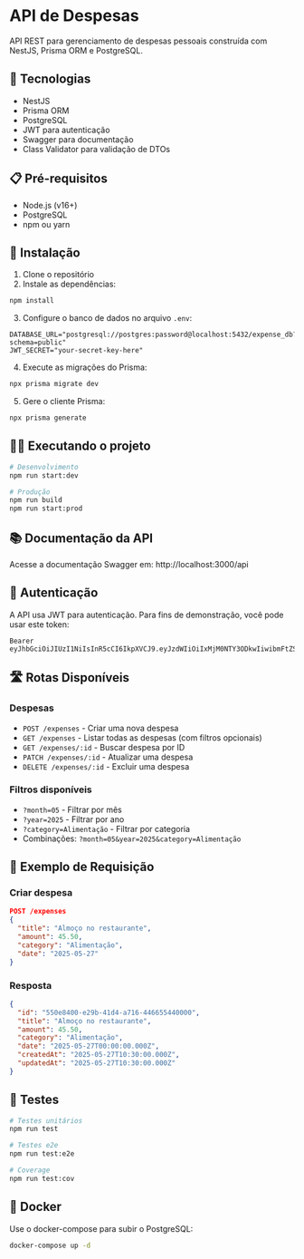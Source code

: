 # API de Despesas

API REST para gerenciamento de despesas pessoais construída com NestJS, Prisma ORM e PostgreSQL.

## 🚀 Tecnologias

- NestJS
- Prisma ORM
- PostgreSQL
- JWT para autenticação
- Swagger para documentação
- Class Validator para validação de DTOs

## 📋 Pré-requisitos

- Node.js (v16+)
- PostgreSQL
- npm ou yarn

## 🔧 Instalação

1. Clone o repositório
2. Instale as dependências:
```bash
npm install
```

3. Configure o banco de dados no arquivo `.env`:
```env
DATABASE_URL="postgresql://postgres:password@localhost:5432/expense_db?schema=public"
JWT_SECRET="your-secret-key-here"
```

4. Execute as migrações do Prisma:
```bash
npx prisma migrate dev
```

5. Gere o cliente Prisma:
```bash
npx prisma generate
```

## 🏃‍♂️ Executando o projeto

```bash
# Desenvolvimento
npm run start:dev

# Produção
npm run build
npm run start:prod
```

## 📚 Documentação da API

Acesse a documentação Swagger em: http://localhost:3000/api

## 🔐 Autenticação

A API usa JWT para autenticação. Para fins de demonstração, você pode usar este token:

```
Bearer eyJhbGciOiJIUzI1NiIsInR5cCI6IkpXVCJ9.eyJzdWIiOiIxMjM0NTY3ODkwIiwibmFtZSI6IkpvaG4gRG9lIiwiaWF0IjoxNTE2MjM5MDIyfQ.SflKxwRJSMeKKF2QT4fwpMeJf36POk6yJV_adQssw5c
```

## 🛣️ Rotas Disponíveis

### Despesas

- `POST /expenses` - Criar uma nova despesa
- `GET /expenses` - Listar todas as despesas (com filtros opcionais)
- `GET /expenses/:id` - Buscar despesa por ID
- `PATCH /expenses/:id` - Atualizar uma despesa
- `DELETE /expenses/:id` - Excluir uma despesa

### Filtros disponíveis

- `?month=05` - Filtrar por mês
- `?year=2025` - Filtrar por ano
- `?category=Alimentação` - Filtrar por categoria
- Combinações: `?month=05&year=2025&category=Alimentação`

## 📝 Exemplo de Requisição

### Criar despesa
```json
POST /expenses
{
  "title": "Almoço no restaurante",
  "amount": 45.50,
  "category": "Alimentação",
  "date": "2025-05-27"
}
```

### Resposta
```json
{
  "id": "550e8400-e29b-41d4-a716-446655440000",
  "title": "Almoço no restaurante",
  "amount": 45.50,
  "category": "Alimentação",
  "date": "2025-05-27T00:00:00.000Z",
  "createdAt": "2025-05-27T10:30:00.000Z",
  "updatedAt": "2025-05-27T10:30:00.000Z"
}
```

## 🧪 Testes

```bash
# Testes unitários
npm run test

# Testes e2e
npm run test:e2e

# Coverage
npm run test:cov
```

## 🐳 Docker

Use o docker-compose para subir o PostgreSQL:

```bash
docker-compose up -d
```